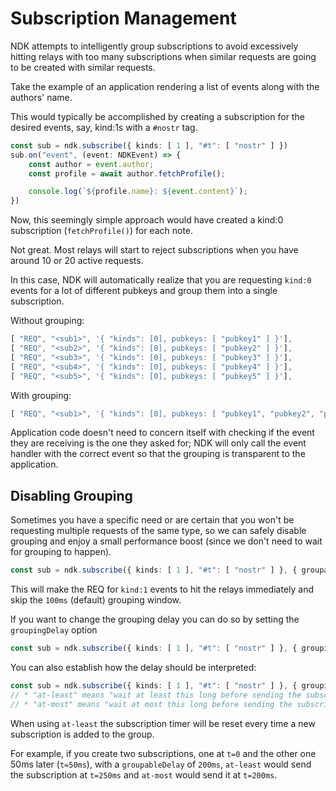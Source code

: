 # Subscription Management

NDK attempts to intelligently group subscriptions to avoid excessively hitting relays with too many subscriptions when similar requests are going to be created with similar requests.

Take the example of an application rendering a list of events along with the authors' name.

This would typically be accomplished by creating a subscription for the desired events, say, kind:1s with a `#nostr` tag.

```ts
const sub = ndk.subscribe({ kinds: [ 1 ], "#t": [ "nostr" ] })
sub.on("event", (event: NDKEvent) => {
    const author = event.author;
    const profile = await author.fetchProfile();

    console.log(`${profile.name}: ${event.content}`);
})
```

Now, this seemingly simple approach would have created a kind:0 subscription (`fetchProfile()`) for each note.

Not great. Most relays will start to reject subscriptions when you have around 10 or 20 active requests.

In this case, NDK will automatically realize that you are requesting `kind:0` events for a lot of different pubkeys and group them into a single subscription.

Without grouping:
```ts
[ "REQ", "<sub1>", '{ "kinds": [0], pubkeys: [ "pubkey1" ] }'],
[ "REQ", "<sub2>", '{ "kinds": [0], pubkeys: [ "pubkey2" ] }'],
[ "REQ", "<sub3>", '{ "kinds": [0], pubkeys: [ "pubkey3" ] }'],
[ "REQ", "<sub4>", '{ "kinds": [0], pubkeys: [ "pubkey4" ] }'],
[ "REQ", "<sub5>", '{ "kinds": [0], pubkeys: [ "pubkey5" ] }'],
```

With grouping:
```ts
[ "REQ", "<sub1>", '{ "kinds": [0], pubkeys: [ "pubkey1", "pubkey2", "pubkey3", "pubkey4", "pubkey5" ] }'],
```

Application code doesn't need to concern itself with checking if the event they are receiving is the one they asked for; NDK will only call the event handler with the correct event so that the grouping is transparent to the application.

## Disabling Grouping

Sometimes you have a specific need or are certain that you won't be requesting multiple requests of the same type, so we can safely disable grouping and enjoy a small performance boost (since we don't need to wait for grouping to happen).

```ts
const sub = ndk.subscribe({ kinds: [ 1 ], "#t": [ "nostr" ] }, { groupable: false })
```

This will make the REQ for `kind:1` events to hit the relays immediately and skip the `100ms` (default) grouping window.

If you want to change the grouping delay you can do so by setting the `groupingDelay` option

```ts
const sub = ndk.subscribe({ kinds: [ 1 ], "#t": [ "nostr" ] }, { groupingDelay: 500 })
```

You can also establish how the delay should be interpreted:

```ts
const sub = ndk.subscribe({ kinds: [ 1 ], "#t": [ "nostr" ] }, { groupingDelayType: "at-least" })
// * "at-least" means "wait at least this long before sending the subscription"
// * "at-most" means "wait at most this long before sending the subscription"
```

When using `at-least` the subscription timer will be reset every time a new subscription is added to the group.

For example, if you create two subscriptions, one at `t=0` and the other one 50ms later (`t=50ms`), with a `groupableDelay` of `200ms`, `at-least` would send the subscription at `t=250ms` and `at-most` would send it at `t=200ms`.